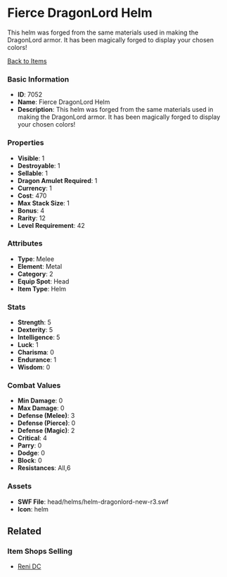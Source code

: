 # Fierce DragonLord Helm

This helm was forged from the same materials used in making the DragonLord armor. It has been magically forged to display your chosen colors!

[Back to Items](../items.md)

### Basic Information

- **ID**: 7052
- **Name**: Fierce DragonLord Helm
- **Description**: This helm was forged from the same materials used in making the DragonLord armor. It has been magically forged to display your chosen colors!

### Properties

- **Visible**: 1
- **Destroyable**: 1
- **Sellable**: 1
- **Dragon Amulet Required**: 1
- **Currency**: 1
- **Cost**: 470
- **Max Stack Size**: 1
- **Bonus**: 4
- **Rarity**: 12
- **Level Requirement**: 42

### Attributes

- **Type**: Melee
- **Element**: Metal
- **Category**: 2
- **Equip Spot**: Head
- **Item Type**: Helm

### Stats

- **Strength**: 5
- **Dexterity**: 5
- **Intelligence**: 5
- **Luck**: 1
- **Charisma**: 0
- **Endurance**: 1
- **Wisdom**: 0

### Combat Values

- **Min Damage**: 0
- **Max Damage**: 0
- **Defense (Melee)**: 3
- **Defense (Pierce)**: 0
- **Defense (Magic)**: 2
- **Critical**: 4
- **Parry**: 0
- **Dodge**: 0
- **Block**: 0
- **Resistances**: All,6

### Assets

- **SWF File**: head/helms/helm-dragonlord-new-r3.swf
- **Icon**: helm

## Related

### Item Shops Selling

- [Reni DC](../item-shops/267-reni-dc.md)

